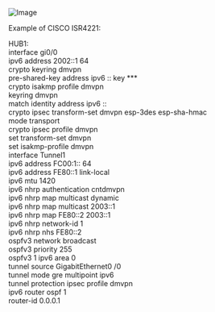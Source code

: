 ![Image](https://github.com/silence-kai/IPsecVPN/blob/master/DMVPN%20over%20IPv6/dmvpnV6.png)

Example of CISCO ISR4221:  
  
HUB1:  
interface gi0/0  
  ipv6 address 2002::1 64  
crypto keyring dmvpn   
  pre-shared-key address ipv6 :: key ***  
crypto isakmp profile dmvpn  
  keyring dmvpn   
  match identity address ipv6 ::  
crypto ipsec transform-set dmvpn esp-3des esp-sha-hmac    
  mode transport  
crypto ipsec profile dmvpn  
  set transform-set dmvpn  
  set isakmp-profile dmvpn  
interface Tunnel1  
  ipv6 address FC00:1:: 64  
  ipv6 address FE80::1 link-local   
  ipv6 mtu 1420  
  ipv6 nhrp authentication cntdmvpn  
  ipv6 nhrp map multicast dynamic  
  ipv6 nhrp map multicast 2003::1  
  ipv6 nhrp map FE80::2 2003::1  
  ipv6 nhrp network-id 1  
  ipv6 nhrp nhs FE80::2  
  ospfv3 network broadcast  
  ospfv3 priority 255  
  ospfv3 1 ipv6 area 0  
  tunnel source GigabitEthernet0 /0  
  tunnel mode gre multipoint ipv6  
  tunnel protection ipsec profile dmvpn  
ipv6 router ospf 1  
router-id 0.0.0.1  
